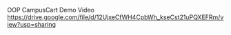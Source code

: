 OOP CampusCart Demo Video https://drive.google.com/file/d/12UjxeCfWH4CpbWh_kseCst21uPQXEFRm/view?usp=sharing
